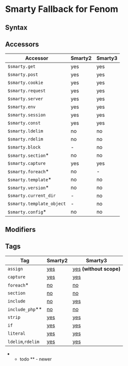 Smarty Fallback for Fenom
=====

## Syntax


## Accessors

| Accessor         | Smarty2  | Smarty3  |
|------------------|----------|----------|
| `$smarty.get`    | yes      | yes      |
| `$smarty.post`   | yes      | yes      |
| `$smarty.cookie` | yes      | yes      |
| `$smarty.request`| yes      | yes      |
| `$smarty.server` | yes      | yes      |
| `$smarty.env`    | yes      | yes      |
| `$smarty.session`| yes      | yes      |
| `$smarty.const`  | yes      | yes      |
| `$smarty.ldelim` | no       | no       |
| `$smarty.rdelim` | no       | no       |
| `$smarty.block`  | -       | no        |
| `$smarty.section`*  | no       | no    |
| `$smarty.capture`   | yes       | yes  |
| `$smarty.foreach`*  | no       | -     |
| `$smarty.template`* | no       | no    |
| `$smarty.version`*  | no       | no    |
| `$smarty.current_dir`  | -       | no    |
| `$smarty.template_object`  | -       | no    |
| `$smarty.config`*  | no       | no    |

## Modifiers



## Tags

| Tag       | Smarty2  | Smarty3 |
|-----------|----------|---------|   
| `assign`  | [yes](http://www.smarty.net/docsv2/en/language.custom.functions.tpl#language.function.assign) | [yes](http://www.smarty.net/docs/en/language.function.assign.tpl) **(without scope)**
| `capture` | [yes](http://www.smarty.net/docs/en/language.function.capture.tpl) | [yes](http://www.smarty.net/docs/en/language.function.capture.tpl)
| `foreach`* | [no](http://www.smarty.net/docsv2/en/language.function.foreach.tp) | [no](http://www.smarty.net/docs/en/language.function.foreach.tpl)
| `section` | [no](http://www.smarty.net/docsv2/en/language.function.section.tp) | [no](http://www.smarty.net/docs/en/language.function.section.tpl)
| `include` | [no](http://www.smarty.net/docsv2/en/language.function.include.tp) | [yes](http://www.smarty.net/docs/en/language.function.include.tpl)
| `include_php`** | [no](http://www.smarty.net/docsv2/en/language.function.include_php.tp) | [no](http://www.smarty.net/docs/en/language.function.include_php.tpl)
| `strip` | [yes](http://www.smarty.net/docsv2/en/language.function.strip.tp) | [yes](http://www.smarty.net/docs/en/language.function.strip.tpl)
| `if` | [yes](http://www.smarty.net/docsv2/en/language.function.if.tp) | [yes](http://www.smarty.net/docs/en/language.function.if.tpl)
| `literal` | [yes](http://www.smarty.net/docsv2/en/language.function.literal.tp) | [yes](http://www.smarty.net/docs/en/language.function.literal.tpl)
| `ldelim`,`rdelim` | [yes](http://www.smarty.net/docsv2/en/language.function.ldelim.tp) | [yes](http://www.smarty.net/docs/en/language.function.ldelim.tpl)

* - todo
** - newer